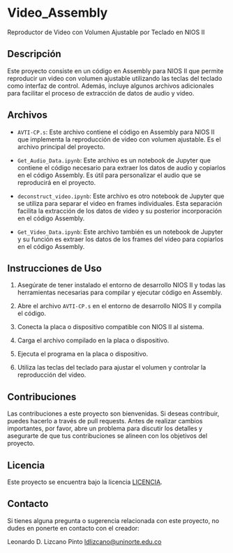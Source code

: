 # Video_Assembly

Reproductor de Video con Volumen Ajustable por Teclado en NIOS II

## Descripción

Este proyecto consiste en un código en Assembly para NIOS II que permite reproducir un video con volumen ajustable utilizando las teclas del teclado como interfaz de control. Además, incluye algunos archivos adicionales para facilitar el proceso de extracción de datos de audio y video.

## Archivos

- `AVTI-CP.s`: Este archivo contiene el código en Assembly para NIOS II que implementa la reproducción de video con volumen ajustable. Es el archivo principal del proyecto.

- `Get_Audio_Data.ipynb`: Este archivo es un notebook de Jupyter que contiene el código necesario para extraer los datos de audio y copiarlos en el código Assembly. Es útil para personalizar el audio que se reproducirá en el proyecto.

- `deconstruct_video.ipynb`: Este archivo es otro notebook de Jupyter que se utiliza para separar el video en frames individuales. Esta separación facilita la extracción de los datos de video y su posterior incorporación en el código Assembly.

- `Get_Video_Data.ipynb`: Este archivo también es un notebook de Jupyter y su función es extraer los datos de los frames del video para copiarlos en el código Assembly. 

## Instrucciones de Uso

1. Asegúrate de tener instalado el entorno de desarrollo NIOS II y todas las herramientas necesarias para compilar y ejecutar código en Assembly.

2. Abre el archivo `AVTI-CP.s` en el entorno de desarrollo NIOS II y compila el código.

3. Conecta la placa o dispositivo compatible con NIOS II al sistema.

4. Carga el archivo compilado en la placa o dispositivo.

5. Ejecuta el programa en la placa o dispositivo.

6. Utiliza las teclas del teclado para ajustar el volumen y controlar la reproducción del video.

## Contribuciones

Las contribuciones a este proyecto son bienvenidas. Si deseas contribuir, puedes hacerlo a través de pull requests. Antes de realizar cambios importantes, por favor, abre un problema para discutir los detalles y asegurarte de que tus contribuciones se alineen con los objetivos del proyecto.

## Licencia

Este proyecto se encuentra bajo la licencia [LICENCIA](LICENCE).

## Contacto

Si tienes alguna pregunta o sugerencia relacionada con este proyecto, no dudes en ponerte en contacto con el creador:

Leonardo D. Lizcano Pinto
ldlizcano@uninorte.edu.co
